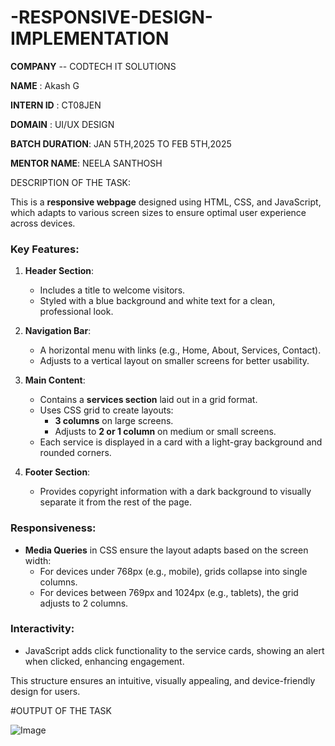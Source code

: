 # -RESPONSIVE-DESIGN-IMPLEMENTATION

**COMPANY** -- CODTECH IT SOLUTIONS

**NAME** : Akash G

**INTERN ID** : CT08JEN

**DOMAIN** : UI/UX DESIGN

**BATCH DURATION**: JAN 5TH,2025 TO FEB 5TH,2025

**MENTOR NAME**: NEELA SANTHOSH

DESCRIPTION OF THE TASK:

This is a **responsive webpage** designed using HTML, CSS, and JavaScript, which adapts to various screen sizes to ensure optimal user experience across devices.

### Key Features:
1. **Header Section**:
   - Includes a title to welcome visitors.
   - Styled with a blue background and white text for a clean, professional look.

2. **Navigation Bar**:
   - A horizontal menu with links (e.g., Home, About, Services, Contact).
   - Adjusts to a vertical layout on smaller screens for better usability.

3. **Main Content**:
   - Contains a **services section** laid out in a grid format.
   - Uses CSS grid to create layouts:
     - **3 columns** on large screens.
     - Adjusts to **2 or 1 column** on medium or small screens.
   - Each service is displayed in a card with a light-gray background and rounded corners.

4. **Footer Section**:
   - Provides copyright information with a dark background to visually separate it from the rest of the page.

### Responsiveness:
- **Media Queries** in CSS ensure the layout adapts based on the screen width:
  - For devices under 768px (e.g., mobile), grids collapse into single columns.
  - For devices between 769px and 1024px (e.g., tablets), the grid adjusts to 2 columns.

### Interactivity:
- JavaScript adds click functionality to the service cards, showing an alert when clicked, enhancing engagement.

This structure ensures an intuitive, visually appealing, and device-friendly design for users.

#OUTPUT OF THE TASK 

![Image](https://github.com/user-attachments/assets/3ba0b9b0-dfe1-4a22-9c0e-9c9599255aae)
